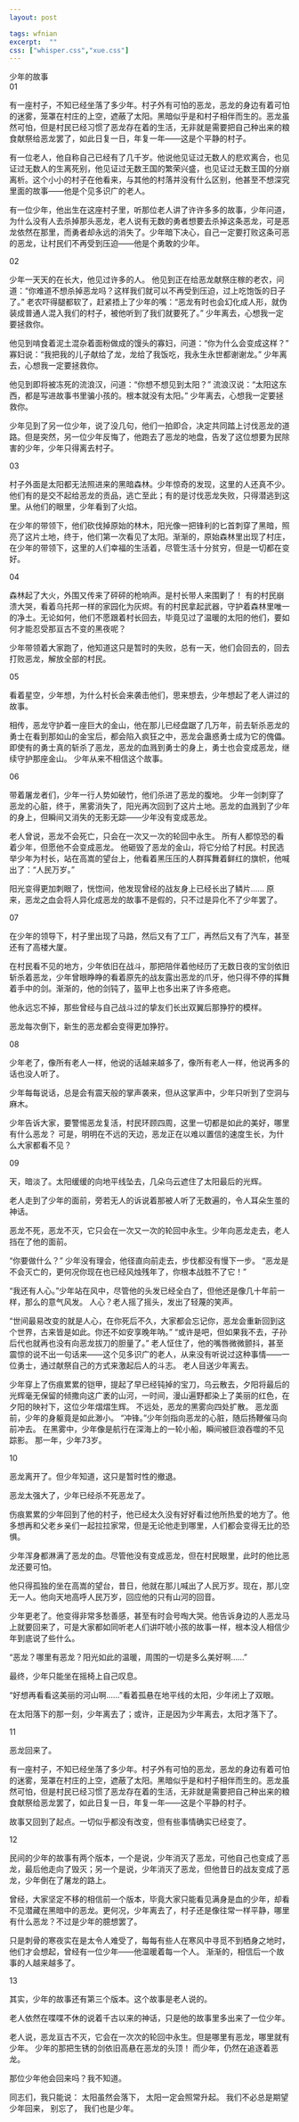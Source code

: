 ```yaml
---
layout: post

tags: wfnian
excerpt:  ""
css: ["whisper.css","xue.css"]
---
```


<div class="s-title">少年的故事</div>

<div class="divider"></div>

<div class="s-index">01</div>

<p class="s-content">有一座村子，不知已经坐落了多少年。村子外有可怕的恶龙，恶龙的身边有着可怕的迷雾，笼罩在村庄的上空，遮蔽了太阳。黑暗似乎是和村子相伴而生的。恶龙虽然可怕，但是村民已经习惯了恶龙存在着的生活，无非就是需要把自己种出来的粮食献祭给恶龙罢了，如此日复一日，年复一年——这是个平静的村子。</p>
<p class="s-content">有一位老人，他自称自己已经有了几千岁。他说他见证过无数人的悲欢离合，也见证过无数人的生离死别，他见证过无数王国的繁荣兴盛，也见证过无数王国的分崩离析。这个小小的村子在他看来，与其他的村落并没有什么区别，他甚至不想深究里面的故事——他是个见多识广的老人。</p>
<p class="s-content">有一位少年，他出生在这座村子里，听那位老人讲了许许多多的故事，少年问道，为什么没有人去杀掉那头恶龙，老人说有无数的勇者想要去杀掉这条恶龙，可是恶龙依然在那里，而勇者却永远的消失了。少年暗下决心，自己一定要打败这条可恶的恶龙，让村民们不再受到压迫——他是个勇敢的少年。</p>

<div class="s-index">02</div>

<p class="s-content">少年一天天的在长大，他见过许多的人。
他见到正在给恶龙献祭庄稼的老农，问道：“你难道不想杀掉恶龙吗？这样我们就可以不再受到压迫，过上吃饱饭的日子了。”
老农吓得腿都软了，赶紧捂上了少年的嘴：“恶龙有时也会幻化成人形，就伪装成普通人混入我们的村子，被他听到了我们就要死了。”
少年离去，心想我一定要拯救你。</p>
<p class="s-content">他见到啃食着泥土混杂着面粉做成的馒头的寡妇，问道：“你为什么会变成这样？”
寡妇说：“我把我的儿子献给了龙，龙给了我饭吃，我永生永世都谢谢龙。”
少年离去，心想我一定要拯救你。</p>
<p class="s-content">他见到即将被冻死的流浪汉，问道：“你想不想见到太阳？”
流浪汉说：“太阳这东西，都是写进故事书里骗小孩的。根本就没有太阳。”
少年离去，心想我一定要拯救你。</p>
<p class="s-content">少年见到了另一位少年，说了没几句，他们一拍即合，决定共同踏上讨伐恶龙的道路。但是突然，另一位少年反悔了，他跑去了恶龙的地盘，告发了这位想要为民除害的少年，少年只得离去村子。</p>
<div class="s-index">03</div>
<p class="s-content">村子外面是太阳都无法照进来的黑暗森林。少年惊奇的发现，这里的人还真不少。他们有的是交不起给恶龙的贡品，逃亡至此；有的是讨伐恶龙失败，只得潜逃到这里。从他们的眼里，少年看到了火焰。</p>
<p class="s-content">在少年的带领下，他们砍伐掉原始的林木，阳光像一把锋利的匕首刺穿了黑暗，照亮了这片土地，终于，他们第一次看见了太阳。渐渐的，原始森林里出现了村庄，在少年的带领下，这里的人们幸福的生活着，尽管生活十分贫穷，但是一切都在变好。</p>
<div class="s-index">04</div>
<p class="s-content">森林起了大火，外围又传来了砰砰的枪响声。是村长带人来围剿了！
有的村民崩溃大哭，看着乌托邦一样的家园化为灰烬。有的村民拿起武器，守护着森林里唯一的净土。无论如何，他们不愿跟着村长回去，毕竟见过了温暖的太阳的他们，要如何才能忍受那亘古不变的黑夜呢？</p>
<p class="s-content">少年带领着大家跑了，他知道这只是暂时的失败，总有一天，他们会回去的，回去打败恶龙，解放全部的村民。</p>
<div class="s-index">05</div>
<p class="s-content">看着星空，少年想，为什么村长会来袭击他们，思来想去，少年想起了老人讲过的故事。</p>
<p class="s-content">相传，恶龙守护着一座巨大的金山，他在那儿已经盘踞了几万年，前去斩杀恶龙的勇士在看到那如山的金宝后，都会陷入疯狂之中，恶龙会蛊惑勇士成为它的傀儡。即使有的勇士真的斩杀了恶龙，恶龙的血溅到勇士的身上，勇士也会变成恶龙，继续守护那座金山。
少年从来不相信这个故事。</p>
<div class="s-index">06</div>
<p class="s-content">带着屠龙者们，少年一行人势如破竹，他们杀进了恶龙的腹地。
少年一剑刺穿了恶龙的心脏，终于，黑雾消失了，阳光再次回到了这片土地。恶龙的血溅到了少年的身上，但瞬间又消失的无影无踪——少年没有变成恶龙。</p>
<p class="s-content">老人曾说，恶龙不会死亡，只会在一次又一次的轮回中永生。
所有人都惊恐的看着少年，但愿他不会变成恶龙。
他砸毁了恶龙的金山，将它分给了村民。村民选举少年为村长，站在高嵩的望台上，他看着黑压压的人群挥舞着鲜红的旗帜，他喊出了：“人民万岁。”</p>
<p class="s-content">阳光变得更加刺眼了，恍惚间，他发现曾经的战友身上已经长出了鳞片......
原来，恶龙之血会将人异化成恶龙的故事不是假的，只不过是异化不了少年罢了。
</p>
<div class="s-index">07</div>
<p class="s-content">在少年的领导下，村子里出现了马路，然后又有了工厂，再然后又有了汽车，甚至还有了高楼大厦。</p>
<p class="s-content">在村民看不见的地方，少年依旧在战斗，那把陪伴着他经历了无数日夜的宝剑依旧斩杀着恶龙，少年曾眼睁睁的看着原先的战友露出恶龙的爪牙，他只得不停的挥舞着手中的剑。渐渐的，他的剑钝了，盔甲上也多出来了许多疮疤。</p>
<p class="s-content">他永远忘不掉，那些曾经与自己战斗过的挚友们长出双翼后那狰狞的模样。</p>
<p class="s-content">恶龙每次倒下，新生的恶龙都会变得更加狰狞。</p>
<div class="s-index">08</div>
<p class="s-content">少年老了，像所有老人一样，他说的话越来越多了，像所有老人一样，他说再多的话也没人听了。
</p>
<p class="s-content">少年每每说话，总是会有震天般的掌声袭来，但从这掌声中，少年只听到了空洞与麻木。
</p>
<p class="s-content">少年告诉大家，要警惕恶龙复活，村民环顾四周，这里一切都是如此的美好，哪里有什么恶龙？
可是，明明在不远的天边，恶龙正在以难以置信的速度生长，为什么大家都看不见？</p>
<div class="s-index">09</div>
<p class="s-content">天，暗淡了。太阳缓缓的向地平线坠去，几朵乌云遮住了太阳最后的光辉。</p>

<p class="s-content">老人走到了少年的面前，旁若无人的诉说着那被人听了无数遍的，令人耳朵生茧的神话。</p>
<p class="s-content">恶龙不死，恶龙不灭，它只会在一次又一次的轮回中永生。少年向恶龙走去，老人挡在了他的面前。</p>
<p class="s-content">“你要做什么？”
少年没有理会，他径直向前走去，步伐都没有慢下一步。
“恶龙是不会灭亡的，更何况你现在也已经风烛残年了，你根本战胜不了它！”</p>
<p class="s-content">“我还有人心。”少年站在风中，尽管他的头发已经全白了，但他还是像几十年前一样，那么的意气风发。
人心？老人摇了摇头，发出了轻蔑的笑声。</p>
<p class="s-content">
“世间最易改变的就是人心，在你死后不久，大家都会忘记你，恶龙会重新回到这个世界，古来皆是如此。你还不如安享晚年呐。”
“或许是吧，但如果我不去，子孙后代也就再也没有向恶龙拔刀的胆量了。”
老人怔住了，他的嘴唇微微颤抖，甚至震惊的说不出一句话来——这个见多识广的老人，从来没有听说过这种事情——一位勇士，通过献祭自己的方式来激起后人的斗志。
老人目送少年离去。</p>
<p class="s-content">少年穿上了伤痕累累的铠甲，提起了早已经钝掉的宝刀，乌云散去，夕阳将最后的光辉毫无保留的倾撒向这广袤的山河，一时间，漫山遍野都染上了美丽的红色，在夕阳的映衬下，这位少年熠熠生辉。
不远处，恶龙的黑雾向四处扩散。
恶龙面前，少年的身躯竟是如此渺小。
“冲锋。”少年剑指向恶龙的心脏，随后扬鞭催马向前冲去。
在黑雾中，少年像是航行在深海上的一轮小船，瞬间被巨浪吞噬的不见踪影。
那一年，少年73岁。</p>
<p class="s-content"></p>


<div class="s-index">10</div>
<p class="s-content">恶龙离开了。但少年知道，这只是暂时性的撤退。</p>


<p class="s-content">恶龙太强大了，少年已经杀不死恶龙了。</p>
<p class="s-content">伤痕累累的少年回到了他的村子，他已经太久没有好好看过他所热爱的地方了。他多想再和父老乡亲们一起拉拉家常，但是无论他走到哪里，人们都会变得无比的恐惧。</p>
<p class="s-content">少年浑身都淋满了恶龙的血。尽管他没有变成恶龙，但在村民眼里，此时的他比恶龙还要可怕。</p>
<p class="s-content">他只得孤独的坐在高嵩的望台，昔日，他就在那儿喊出了人民万岁。现在，那儿空无一人。他向天地高呼人民万岁，回应他的只有山河的回音。</p><p class="s-content">少年更老了。他变得非常多愁善感，甚至有时会号啕大哭。他告诉身边的人恶龙马上就要回来了，可是大家都如同听老人们讲吓唬小孩的故事一样，根本没人相信少年到底说了些什么。</p>
<p class="s-content">
“恶龙？哪里有恶龙？阳光如此的温暖，周围的一切是多么美好啊……”</p>
<p class="s-content">最终，少年只能坐在摇椅上自己叹息。</p>
<p class="s-content">“好想再看看这美丽的河山啊……”看着孤悬在地平线的太阳，少年闭上了双眼。</p>
<p class="s-content">在太阳落下的那一刻，少年离去了；或许，正是因为少年离去，太阳才落下了。</p>


<div class="s-index">11</div>
<p class="s-content">恶龙回来了。</p>
<p class="s-content">有一座村子，不知已经坐落了多少年。村子外有可怕的恶龙，恶龙的身边有着可怕的迷雾，笼罩在村庄的上空，遮蔽了太阳。黑暗似乎是和村子相伴而生的。恶龙虽然可怕，但是村民已经习惯了恶龙存在着的生活，无非就是需要把自己种出来的粮食献祭给恶龙罢了，如此日复一日，年复一年——这是个平静的村子。</p>
<p class="s-content">故事又回到了起点。一切似乎都没有改变，但有些事情确实已经变了。</p>

<div class="s-index">12</div>
<p class="s-content">民间的少年的故事有两个版本，一个是说，少年消灭了恶龙，可他自己也变成了恶龙，最后他走向了毁灭；另一个是说，少年消灭了恶龙，但他昔日的战友变成了恶龙，少年倒在了屠龙的路上。</p>


<p class="s-content">曾经，大家坚定不移的相信前一个版本，毕竟大家只能看见满身是血的少年，却看不见潜藏在黑暗中的恶龙。更何况，少年离去了，村子还是像往常一样平静，哪里有什么恶龙？不过是少年的臆想罢了。</p>
<p class="s-content">只是刺骨的寒夜实在是太令人难受了，每每有些人在寒风中寻觅不到栖身之地时，他们才会想起，曾经有一位少年——他温暖着每一个人。
渐渐的，相信后一个故事的人越来越多了。</p>


<div class="s-index">13</div>
<p class="s-content">其实，少年的故事还有第三个版本。这个故事是老人说的。</p>
<p class="s-content">老人依然在喋喋不休的说着千古以来的神话，只是他的故事里多出来了一位少年。</p>
<p class="s-content">老人说，恶龙亘古不灭，它会在一次次的轮回中永生。但是哪里有恶龙，哪里就有少年。
少年的那把生锈的剑依旧高悬在恶龙的头顶！
而少年，仍然在追逐着恶龙。</p>
<p class="s-content">那位少年他会回来吗？我不知道。</p>
<p class="s-content">同志们，我只能说：
太阳虽然会落下，
太阳一定会照常升起。
我们不必总是期望少年回来，
别忘了，
我们也是少年。</p>



